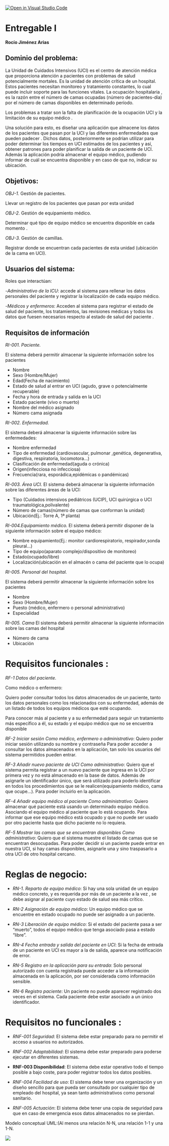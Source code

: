 [![Open in Visual Studio Code](https://classroom.github.com/assets/open-in-vscode-c66648af7eb3fe8bc4f294546bfd86ef473780cde1dea487d3c4ff354943c9ae.svg)](https://classroom.github.com/online_ide?assignment_repo_id=10206090&assignment_repo_type=AssignmentRepo)

# **Entregable I**
**Rocío Jiménez Arias**

## **Dominio del problema:**
La Unidad de Cuidados Intensivos (UCI) es el centro de atención médica que proporciona atención a pacientes con problemas de salud potencialmente mortales. Es la unidad de atención crítica de un hospital. Estos pacientes necesitan monitoreo y tratamiento constantes, lo cual puede incluir soporte para las funciones vitales. La ocupación hospitalaria , es la razón entre el número de camas ocupadas (número de pacientes-día) por el número de camas disponibles en determinado período.

  

Los problemas a tratar son la falta de planificación de la ocupación UCI y la limitación de su equipo médico .

Una solución para esto, es diseñar una aplicación que almacene los datos de los pacientes  que pasan por la UCI y las diferentes enfermedades que pueden padecer . Dichos datos, posteriormente se podrían utilizar para poder determinar los tiempos en UCI estimados de los pacientes y así, obtener patrones para poder planificar la salida de un paciente de UCI. Además la aplicación podría almacenar el equipo médico, pudiendo informar de cuál se encuentra disponible y en caso de que no, indicar su ubicación.

## **Objetivos:**

*OBJ-1.* Gestión de pacientes.

Llevar un registro de los pacientes que pasan por esta unidad

*OBJ-2.* Gestión de equipamiento médico.

Determinar qué tipo de equipo médico se encuentra disponible  en cada momento .
  

*OBJ-3.* Gestión de camillas.

Registrar donde se encuentran cada pacientes de esta unidad (ubicación de la cama en UCI).

  
  

## **Usuarios del sistema:**

Roles que interactúan:

  

-*Administrativo de la ICU*: accede al sistema para rellenar los datos personales del paciente y registrar la localización de cada equipo médico.

  

-*Médicos y enfermeros*: Acceden al sistema para registrar el estado de salud del paciente, los tratamientos, las revisiones médicas y todos los datos que fuesen necesarios respecto al estado de salud del paciente .

  

## **Requisitos de información**  

*RI-001. Paciente.*

El sistema deberá permitir almacenar la siguiente información sobre los pacientes
 

-   Nombre    
-   Sexo (Hombre/Mujer)    
-   Edad(Fecha de nacimiento)  
-   Estado de salud al entrar en UCI (agudo, grave o potencialmente recuperable)    
-   Fecha y hora de entrada y salida en la UCI    
-   Estado paciente (vivo o muerto)    
-   Nombre del médico asignado    
-   Número cama asignada    

  

 *RI-002. Enfermedad.*

El sistema deberá almacenar la siguiente información sobre las enfermedades:


-   Nombre enfermedad    
-   Tipo de enfermedad (cardiovascular, pulmonar ,genética, degenerativa, digestiva, respiratoria, locomotora…)    
-   Clasificación de enfermedad(aguda o crónica)    
-   Origen(infecciosa no infecciosa)    
-   Frecuencia(rara, esporádica,epidémicas o pandémicas)
    
 
   

*RI-003. Área UCI.*
El sistema deberá almacenar la siguiente información sobre las diferentes áreas de la UCI:

  
-   Tipo (Cuidados intensivos pediátricos (UCIP), UCI quirúrgica o UCI traumatológica,polivalente)    
-   Número de camas(número de camas que conforman la unidad)    
-   Ubicación(Ej.: Torre A, 1ª planta)
    

  
*RI-004.Equipamiento médico.*
El sistema deberá permitir disponer de la siguiente información sobre el equipo médico:

-   Nombre equipamiento(Ej.: monitor cardiorespiratorio, respirador,sonda pleural…)
-   Tipo de equipo(aparato complejo/dispositivo de monitoreo)    
-   Estado(ocupado/libre)    
-   Localización(ubicación en el almacén o cama del paciente que lo ocupa)
    
 

*RI-005. Personal del hospital.*

El sistema deberá permitir almacenar la siguiente información sobre los pacientes
 
-   Nombre    
-   Sexo (Hombre/Mujer)    
-   Puesto (médico, enfermero o personal administrativo)    
-   Especialidad
    
 
*RI-005. Cama*
El sistema deberá permitir almacenar la siguiente información sobre las camas del hospital
 

-   Número de cama    
-   Ubicación    

  
    

# **Requisitos funcionales :**

  

*RF-1 Datos del paciente.*

Como médico o enfermero:

Quiero poder consultar todos los datos almacenados de un paciente, tanto los datos personales como los relacionados con su enfermedad, además de un listado de todos los equipos médicos que esté ocupando.

Para conocer más al paciente y a su enfermedad para seguir un tratamiento más específico a él, su estado y el equipo médico que no se encuentra disponible

  

*RF-2  Iniciar sesión  Como médico, enfermero o administrativo*: Quiero poder iniciar sesión utilizando su nombre y contraseña Para poder acceder a consultar los datos almacenados en la aplicación, tan solo los usuarios del sistema permitidos pueden entrar.

*RF-3  Añadir nuevo paciente de UCI  Como administrativo*:  Quiero que el sistema permita registrar a un nuevo paciente que ingresa en la UCI por primera vez y no está almacenado en la base de datos. Además de asignarle un identificador único, que será utilizado para poderlo identificar en todos los procedimientos que se le realicen(equipamiento médico, cama que ocupe…).  Para poder incluirlo en la aplicación.

*RF-4  Añadir equipo médico al paciente  Como administrativo*:  Quiero almacenar qué paciente está usando un determinado equipo médico. Asociando el equipo médico al paciente que lo está ocupando.  Para informar que ese equipo médico está ocupado y que no puede ser usado por otro paciente hasta que dicho paciente no lo requiera.

*RF-5  Mostrar las camas que se encuentran disponibles  Como administrativo*:  Quiero que el sistema muestre el listado de camas que se encuentran desocupadas.  Para poder decidir si un paciente puede entrar en nuestra UCI, si hay camas disponibles, asignarle una y sino traspasarlo a otra UCI de otro hospital cercano.

  
# **Reglas de negocio:**

-   *RN-1. Reparto de equipo médico*:  Si hay una sola unidad de un equipo médico concreto, y es requerida por más de un paciente a la vez , se debe asignar al paciente cuyo estado de salud sea más crítico.
    
-   *RN-2 Asignación de equipo médico*:  Un equipo médico que se encuentre en estado ocupado no puede ser asignado a un paciente.
    
-   *RN-3 Liberación de equipo médico*:  Si el estado del paciente pasa a ser “muerto”, todos el equipo médico que tenga asociado pasa a estado “libre”.
    
-   *RN-4 Fecha entrada y salida del paciente en UCI*:  Si la fecha de entrada de un paciente en UCI es mayor a la de salida, aparece una notificación de error.
    
-   *RN-5  Registro en la aplicación para su entrada*:  Solo personal autorizado con cuenta registrada puede acceder a la información almacenada en la aplicación, por ser considerada como información sensible.
    
-   *RN-6  Registro paciente*: Un paciente no puede aparecer registrado dos veces en el sistema. Cada paciente debe estar asociado a un único identificador.
    


# **Requisitos no funcionales :**


-   *RNF-001 Seguridad*: El sistema debe estar preparado para no permitir el acceso a usuarios no autorizados.
    
-   *RNF-002 Adaptabilidad*:  El sistema debe estar preparado para poderse ejecutar en diferentes sistemas.
    
-  **RNF-003 Disponibilidad**:  El sistema debe estar operativo todo el tiempo posible a bajo coste, para poder registrar todos los datos posibles.
    
-  *RNF-004 Facilidad de uso*:  El sistema debe tener una organización y un diseño sencillo para que pueda ser consultado por cualquier tipo de empleado del hospital, ya sean tanto administrativos como personal sanitario.
    
-  *RNF-005 Actuación*:  El sistema debe tener una copia de seguridad para que en caso de emergencia esos datos almacenados no se pierdan.
    

Modelo conceptual UML:(Al menos una relación N-N, una relación 1-1 y una  1-N.

<img src="{{ asset('public\img\Modelo UML.jpg') }}">
